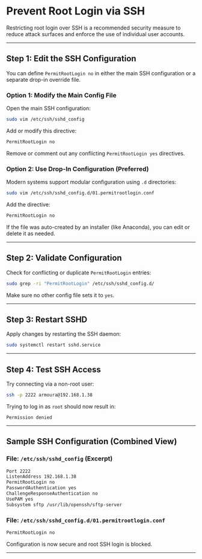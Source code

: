 
# Prevent Root Login via SSH

Restricting root login over SSH is a recommended security measure to reduce attack surfaces and enforce the use of individual user accounts.

---

## Step 1: Edit the SSH Configuration

You can define `PermitRootLogin no` in either the main SSH configuration or a separate drop-in override file.

### Option 1: Modify the Main Config File

Open the main SSH configuration:

```bash
sudo vim /etc/ssh/sshd_config
```

Add or modify this directive:

```bash
PermitRootLogin no
```

Remove or comment out any conflicting `PermitRootLogin yes` directives.

### Option 2: Use Drop-In Configuration (Preferred)

Modern systems support modular configuration using `.d` directories:

```bash
sudo vim /etc/ssh/sshd_config.d/01.permitrootlogin.conf
```

Add the directive:

```bash
PermitRootLogin no
```

If the file was auto-created by an installer (like Anaconda), you can edit or delete it as needed.

---

## Step 2: Validate Configuration

Check for conflicting or duplicate `PermitRootLogin` entries:

```bash
sudo grep -ri "PermitRootLogin" /etc/ssh/sshd_config.d/
```

Make sure no other config file sets it to `yes`.

---

## Step 3: Restart SSHD

Apply changes by restarting the SSH daemon:

```bash
sudo systemctl restart sshd.service
```

---

## Step 4: Test SSH Access

Try connecting via a non-root user:

```bash
ssh -p 2222 armoura@192.168.1.38
```

Trying to log in as `root` should now result in:

```
Permission denied
```

---

## Sample SSH Configuration (Combined View)

### File: `/etc/ssh/sshd_config` (Excerpt)

```bash
Port 2222
ListenAddress 192.168.1.38
PermitRootLogin no
PasswordAuthentication yes
ChallengeResponseAuthentication no
UsePAM yes
Subsystem sftp /usr/lib/openssh/sftp-server
```

### File: `/etc/ssh/sshd_config.d/01.permitrootlogin.conf`

```bash
PermitRootLogin no
```

Configuration is now secure and root SSH login is blocked.

---
